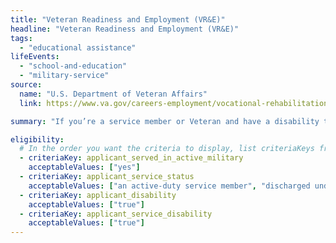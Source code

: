 ```yaml
---
title: "Veteran Readiness and Employment (VR&E)"
headline: "Veteran Readiness and Employment (VR&E)"
tags:
  - "educational assistance"
lifeEvents:
  - "school-and-education"
  - "military-service"
source:
  name: "U.S. Department of Veteran Affairs"
  link: https://www.va.gov/careers-employment/vocational-rehabilitation/eligibility/

summary: "If you’re a service member or Veteran and have a disability that limits your ability to work or prevents you from working, you may be able to get employment support or services to help you live as independently as possible."

eligibility:
  # In the order you want the criteria to display, list criteriaKeys from the csv here, each followed by a comma-separated list of which values indicate eligibility for that criteria. Wrap individual values in quotes if they have inner commas.
  - criteriaKey: applicant_served_in_active_military
    acceptableValues: ["yes"]
  - criteriaKey: applicant_service_status
    acceptableValues: ["an active-duty service member", "discharged under conditions other than dishonorable"]
  - criteriaKey: applicant_disability
    acceptableValues: ["true"]
  - criteriaKey: applicant_service_disability
    acceptableValues: ["true"]
---
```

